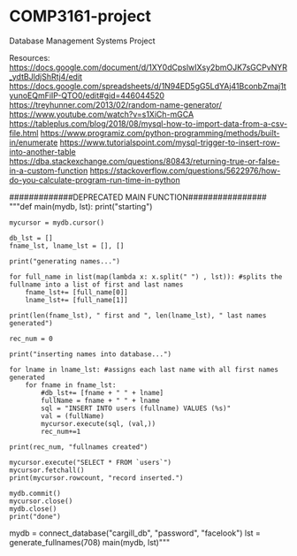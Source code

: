 # COMP3161-project
Database Management Systems Project


Resources:
https://docs.google.com/document/d/1XY0dCpslwIXsy2bmOJK7sGCPvNYR_ydtBJldjShRtj4/edit
https://docs.google.com/spreadsheets/d/1N94ED5gG5LdYAj41BconbZmaj1tyunoEQmFiIP-QTO0/edit#gid=446044520
https://treyhunner.com/2013/02/random-name-generator/
https://www.youtube.com/watch?v=s1XiCh-mGCA
https://tableplus.com/blog/2018/08/mysql-how-to-import-data-from-a-csv-file.html
https://www.programiz.com/python-programming/methods/built-in/enumerate
https://www.tutorialspoint.com/mysql-trigger-to-insert-row-into-another-table
https://dba.stackexchange.com/questions/80843/returning-true-or-false-in-a-custom-function
https://stackoverflow.com/questions/5622976/how-do-you-calculate-program-run-time-in-python


#############DEPRECATED MAIN FUNCTION################
"""def main(mydb, lst):
    print("starting")

    mycursor = mydb.cursor()

    db_lst = []
    fname_lst, lname_lst = [], []

    print("generating names...")

    for full_name in list(map(lambda x: x.split(" ") , lst)): #splits the fullname into a list of first and last names
        fname_lst+= [full_name[0]]
        lname_lst+= [full_name[1]]

    print(len(fname_lst), " first and ", len(lname_lst), " last names generated")

    rec_num = 0

    print("inserting names into database...")

    for lname in lname_lst: #assigns each last name with all first names generated
        for fname in fname_lst:
            #db_lst+= [fname + " " + lname]
            fullName = fname + " " + lname
            sql = "INSERT INTO users (fullname) VALUES (%s)"
            val = (fullName)
            mycursor.execute(sql, (val,))
            rec_num+=1
        
    print(rec_num, "fullnames created")

    mycursor.execute("SELECT * FROM `users`")
    mycursor.fetchall()
    print(mycursor.rowcount, "record inserted.")

    mydb.commit()
    mycursor.close()
    mydb.close()
    print("done")

mydb = connect_database("cargill_db", "password", "facelook")
lst = generate_fullnames(708)
main(mydb, lst)"""